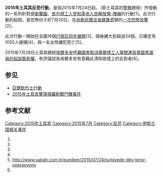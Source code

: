 **2015年土耳其反恐行動**，是指2015年7月24日起，（即土耳其的[警察](../Page/警察.md "wikilink")總局）所發動的一系列針對[伊斯蘭國](https://zh.wikipedia.org/wiki/伊斯蘭國 "wikilink")、[库尔德工人党和](https://zh.wikipedia.org/wiki/库尔德工人党 "wikilink")[革命人民解放黨-陣線](../Page/革命人民解放黨-陣線.md "wikilink")的行動\[1\]。此次行動的起因，是恐怖份子於7月20日，在[尚勒烏爾法省](https://zh.wikipedia.org/wiki/尚勒烏爾法省 "wikilink")[蘇魯奇](../Page/蘇魯奇.md "wikilink")鎮的[一次恐怖攻擊](../Page/2015年蘇魯奇爆炸案.md "wikilink")\[2\]。

此次行動一開始在全國16個[行政区同步展開](../Page/土耳其行政区划.md "wikilink")\[3\]，隨後擴大到超過34個，已確定有1050人被捕\[4\]，與一名女性嫌犯死亡\[5\]。

2015年7月28日土耳其總統[埃爾多安呼籲國會取消庫爾德工人黨關連政黨國會議員的起訴豁免權](https://zh.wikipedia.org/wiki/埃爾多安 "wikilink")，有評論認為埃爾多安有意藉此清除政壇上的反對者\[6\]。

## 参见

  - [亞爾欽烈士行動](../Page/亞爾欽烈士行動.md "wikilink")
  - [2015年土耳其擊落俄羅斯戰鬥機事件](https://zh.wikipedia.org/wiki/2015年土耳其擊落俄羅斯戰鬥機事件 "wikilink")

## 参考文献

[Category:2015年土耳其](https://zh.wikipedia.org/wiki/Category:2015年土耳其 "wikilink") [Category:2015年7月](https://zh.wikipedia.org/wiki/Category:2015年7月 "wikilink") [Category:反恐](https://zh.wikipedia.org/wiki/Category:反恐 "wikilink") [Category:伊斯兰国相关事件](https://zh.wikipedia.org/wiki/Category:伊斯兰国相关事件 "wikilink")

1.
2.
3.
4.
5.  <http://www.sabah.com.tr/gundem/2015/07/24/turkiyede-dev-teror-operasyonu>
6.